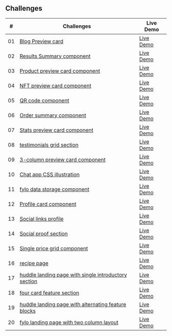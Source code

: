 ## Challenges

| #  | Challenges                                                                                                         | Live Demo                                                                                                                                |
|:--:|--------------------------------------------------------------------------------------------------------------------|------------------------------------------------------------------------------------------------------------------------------------------|
| 01 | [Blog Preview card](01.%20Blog-preview-card)                                                                       | [Live Demo](https://ranitmanik.github.io/FrontendMentor-Solutions/01.%20Blog-preview-card/index.html)                                    |
| 02 | [Results Summary component](02.%20Results-summary-component)                                                       | [Live Demo](https://ranitmanik.github.io/FrontendMentor-Solutions/02.%20Results-summary-component/index.html)                            |
| 03 | [Product preview card component](03.%20Product-preview-card-component)                                             | [Live Demo](https://ranitmanik.github.io/FrontendMentor-Solutions/03.%20Product-preview-card-component/index.html)                       |
| 04 | [NFT preview card component](04.%20nft-preview-card-component)                                                     | [Live Demo](https://ranitmanik.github.io/FrontendMentor-Solutions/04.%20nft-preview-card-component/index.html)                           |
| 05 | [QR code component](05.%20QR%20code%20component)                                                                   | [Live Demo](https://ranitmanik.github.io/FrontendMentor-Solutions/05.%20QR%20code%20component/index.html)                                |
| 06 | [Order summary component](06.%20Order-summary-component)                                                           | [Live Demo](https://ranitmanik.github.io/FrontendMentor-Solutions/06.%20Order-summary-component/index.html)                              |
| 07 | [Stats preview card component](07.%20stats-preview-card-component)                                                 | [Live Demo](https://ranitmanik.github.io/FrontendMentor-Solutions/07.%20stats-preview-card-component/index.html)                         |
| 08 | [testimonials grid section](08.%20testimonials-grid-section)                                                       | [Live Demo](https://ranitmanik.github.io/FrontendMentor-Solutions/08.%20testimonials-grid-section/index.html)                            |
| 09 | [3-column preview card component](09.%203-column-preview-card-component)                                           | [Live Demo](https://ranitmanik.github.io/FrontendMentor-Solutions/09.%203-column-preview-card-component/index.html)                      |
| 10 | [Chat app CSS illustration](10.%20chat-app-css-illustration)                                                       | [Live Demo](https://ranitmanik.github.io/FrontendMentor-Solutions/10.%20chat-app-css-illustration/index.html)                            |
| 11 | [fylo data storage component](11.%20fylo-data-storage-component)                                                   | [Live Demo](https://ranitmanik.github.io/FrontendMentor-Solutions/11.%20fylo-data-storage-component/index.html)                          |
| 12 | [Profile card component](12.%20profile-card-component)                                                             | [Live Demo](https://ranitmanik.github.io/FrontendMentor-Solutions/12.%20profile-card-component/index.html)                               |
| 13 | [Social links profile](13.%20social-links-profile)                                                                 | [Live Demo](https://ranitmanik.github.io/FrontendMentor-Solutions/13.%20social-links-profile/index.html)                                 |
| 14 | [Social proof section](14.%20social-proof-section)                                                                 | [Live Demo](https://ranitmanik.github.io/FrontendMentor-Solutions/14.%20social-proof-section/index.html)                                 |
| 15 | [Single price grid component](15.%20single-price-grid-component)                                                   | [Live Demo](https://ranitmanik.github.io/FrontendMentor-Solutions/15.%20single-price-grid-component/index.html)                          |
| 16 | [recipe page](16.%20recipe-page)                                                                                   | [Live Demo](https://ranitmanik.github.io/FrontendMentor-Solutions/16.%20recipe-page/index.html)                                          |
| 17 | [huddle landing page with single introductory section](17.%20huddle-landing-page-with-single-introductory-section) | [Live Demo](https://ranitmanik.github.io/FrontendMentor-Solutions/17.%20huddle-landing-page-with-single-introductory-section/index.html) |
| 18 | [four card feature section](18.%20four-card-feature-section)                                                       | [Live Demo](https://ranitmanik.github.io/FrontendMentor-Solutions/18.%20four-card-feature-section/index.html)                            |
| 19 | [huddle landing page with alternating feature blocks](19.%20huddle-landing-page-with-alternating-feature-blocks)   | [Live Demo](https://ranitmanik.github.io/FrontendMentor-Solutions/19.%20huddle-landing-page-with-alternating-feature-blocks/index.html)  |
| 20 | [fylo landing page with two column layout](20.%20fylo-landing-page-with-two-column-layout)                         | [Live Demo](20.%20fylo-landing-page-with-two-column-layout/index.html)                                                                   |
